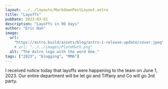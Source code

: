 ```yaml
---
layout: ../../layouts/MarkdownPostLayout.astro
title: "Layoffs"
pubDate: 2023-03-01
description: "Layoffs in 90 days"
author: "Eric Han"
image:
  url:
    "https://astro.build/assets/blog/astro-1-release-update/cover.jpeg"
    # url: "../../images/PlateMath.png"
  alt: "The Astro logo with the word One."
tags: ["2023", "blogging", "MMA"]
---
```


I received notice today that layoffs were happening to the team on June 1, 2023. Our entire department will be let go and Tiffany and Co will go 3rd party.
